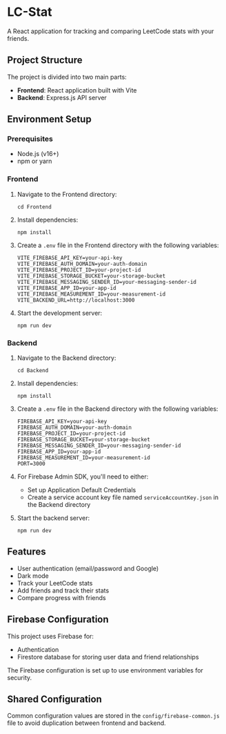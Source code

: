 # LC-Stat

A React application for tracking and comparing LeetCode stats with your friends.

## Project Structure

The project is divided into two main parts:

- **Frontend**: React application built with Vite
- **Backend**: Express.js API server

## Environment Setup

### Prerequisites

- Node.js (v16+)
- npm or yarn

### Frontend

1. Navigate to the Frontend directory:
   ```
   cd Frontend
   ```

2. Install dependencies:
   ```
   npm install
   ```

3. Create a `.env` file in the Frontend directory with the following variables:
   ```
   VITE_FIREBASE_API_KEY=your-api-key
   VITE_FIREBASE_AUTH_DOMAIN=your-auth-domain
   VITE_FIREBASE_PROJECT_ID=your-project-id
   VITE_FIREBASE_STORAGE_BUCKET=your-storage-bucket
   VITE_FIREBASE_MESSAGING_SENDER_ID=your-messaging-sender-id
   VITE_FIREBASE_APP_ID=your-app-id
   VITE_FIREBASE_MEASUREMENT_ID=your-measurement-id
   VITE_BACKEND_URL=http://localhost:3000
   ```

4. Start the development server:
   ```
   npm run dev
   ```

### Backend

1. Navigate to the Backend directory:
   ```
   cd Backend
   ```

2. Install dependencies:
   ```
   npm install
   ```

3. Create a `.env` file in the Backend directory with the following variables:
   ```
   FIREBASE_API_KEY=your-api-key
   FIREBASE_AUTH_DOMAIN=your-auth-domain
   FIREBASE_PROJECT_ID=your-project-id
   FIREBASE_STORAGE_BUCKET=your-storage-bucket
   FIREBASE_MESSAGING_SENDER_ID=your-messaging-sender-id
   FIREBASE_APP_ID=your-app-id
   FIREBASE_MEASUREMENT_ID=your-measurement-id
   PORT=3000
   ```

4. For Firebase Admin SDK, you'll need to either:
   - Set up Application Default Credentials
   - Create a service account key file named `serviceAccountKey.json` in the Backend directory

5. Start the backend server:
   ```
   npm run dev
   ```

## Features

- User authentication (email/password and Google)
- Dark mode
- Track your LeetCode stats
- Add friends and track their stats
- Compare progress with friends

## Firebase Configuration

This project uses Firebase for:
- Authentication
- Firestore database for storing user data and friend relationships

The Firebase configuration is set up to use environment variables for security.

## Shared Configuration

Common configuration values are stored in the `config/firebase-common.js` file to avoid duplication between frontend and backend.
